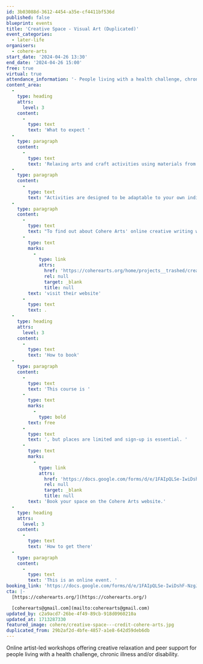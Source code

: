 ```yaml
---
id: 3b03088d-3612-4454-a35e-cf4411bf536d
published: false
blueprint: events
title: 'Creative Space - Visual Art (Duplicated)'
event_categories:
  - later-life
organisers:
  - cohere-arts
start_date: '2024-04-26 13:30'
end_date: '2024-04-26 15:00'
free: true
virtual: true
attendance_information: '- People living with a health challenge, chronic illness, and/or disability'
content_area:
  -
    type: heading
    attrs:
      level: 3
    content:
      -
        type: text
        text: 'What to expect '
  -
    type: paragraph
    content:
      -
        type: text
        text: 'Relaxing arts and craft activities using materials from around your home. Good for mindfulness, coordination and letting your imagination flow. Have a go yourself, invite family members to join you, or sit back and watch what others create in our informal online workshops.'
  -
    type: paragraph
    content:
      -
        type: text
        text: "Activities are designed to be adaptable to your own individual needs and energy levels.\_Delivered via ZOOM. "
  -
    type: paragraph
    content:
      -
        type: text
        text: "To find out about Cohere Arts' online creative writing workshops and singing workshops "
      -
        type: text
        marks:
          -
            type: link
            attrs:
              href: 'https://coherearts.org/home/projects__trashed/creativespace/'
              rel: null
              target: _blank
              title: null
        text: 'visit their website'
      -
        type: text
        text: .
  -
    type: heading
    attrs:
      level: 3
    content:
      -
        type: text
        text: 'How to book'
  -
    type: paragraph
    content:
      -
        type: text
        text: 'This course is '
      -
        type: text
        marks:
          -
            type: bold
        text: free
      -
        type: text
        text: ', but places are limited and sign-up is essential. '
      -
        type: text
        marks:
          -
            type: link
            attrs:
              href: 'https://docs.google.com/forms/d/e/1FAIpQLSe-IwiDshF-NzgJGn0b0WUf1royKwb7yHEcujae3BUGrere5w/viewform'
              rel: null
              target: _blank
              title: null
        text: 'Book your space on the Cohere Arts website.'
  -
    type: heading
    attrs:
      level: 3
    content:
      -
        type: text
        text: 'How to get there'
  -
    type: paragraph
    content:
      -
        type: text
        text: 'This is an online event. '
booking_link: 'https://docs.google.com/forms/d/e/1FAIpQLSe-IwiDshF-NzgJGn0b0WUf1royKwb7yHEcujae3BUGrere5w/viewform'
cta: |-
  [https://coherearts.org/](https://coherearts.org/)

  [coherearts@gmail.com](mailto:coherearts@gmail.com)
updated_by: c2a9acd7-26be-4f49-89cb-918d0960210a
updated_at: 1713287330
featured_image: cohere/creative-space---credit-cohere-arts.jpg
duplicated_from: 29b2af2d-4bfe-4857-a1e8-642d59deb6db
---
```

Online artist-led workshops offering creative relaxation and peer support for people living with a health challenge, chronic illness and/or disability.